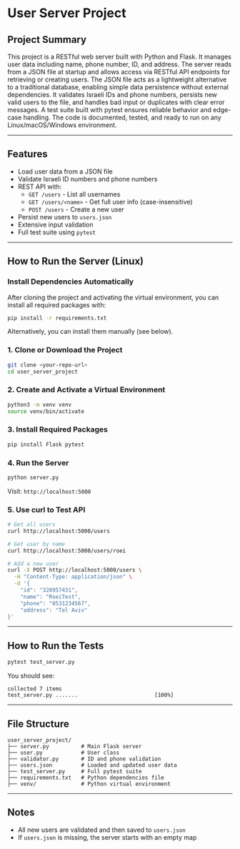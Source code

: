 # User Server Project

## Project Summary

This project is a RESTful web server built with Python and Flask. It manages user data including name, phone number, ID, and address. The server reads from a JSON file at startup and allows access via RESTful API endpoints for retrieving or creating users. The JSON file acts as a lightweight alternative to a traditional database, enabling simple data persistence without external dependencies. It validates Israeli IDs and phone numbers, persists new valid users to the file, and handles bad input or duplicates with clear error messages. A test suite built with pytest ensures reliable behavior and edge-case handling. The code is documented, tested, and ready to run on any Linux/macOS/Windows environment.

---

## Features

- Load user data from a JSON file
- Validate Israeli ID numbers and phone numbers
- REST API with:
  - `GET /users` - List all usernames
  - `GET /users/<name>` - Get full user info (case-insensitive)
  - `POST /users` - Create a new user
- Persist new users to `users.json`
- Extensive input validation
- Full test suite using `pytest`

---

## How to Run the Server (Linux)

### Install Dependencies Automatically
After cloning the project and activating the virtual environment, you can install all required packages with:
```bash
pip install -r requirements.txt
```

Alternatively, you can install them manually (see below).

### 1. Clone or Download the Project
```bash
git clone <your-repo-url>
cd user_server_project
```

### 2. Create and Activate a Virtual Environment
```bash
python3 -m venv venv
source venv/bin/activate
```

### 3. Install Required Packages
```bash
pip install Flask pytest
```

### 4. Run the Server
```bash
python server.py
```
Visit: `http://localhost:5000`

### 5. Use curl to Test API
```bash
# Get all users
curl http://localhost:5000/users

# Get user by name
curl http://localhost:5000/users/roei

# Add a new user
curl -X POST http://localhost:5000/users \
  -H "Content-Type: application/json" \
  -d '{
    "id": "328957431",
    "name": "RoeiTest",
    "phone": "0531234567",
    "address": "Tel Aviv"
}'
```

---

## How to Run the Tests
```bash
pytest test_server.py
```

You should see:
```
collected 7 items
test_server.py .......                        [100%]
```

---

## File Structure
```
user_server_project/
├── server.py          # Main Flask server
├── user.py            # User class
├── validator.py       # ID and phone validation
├── users.json         # Loaded and updated user data
├── test_server.py     # Full pytest suite
├── requirements.txt   # Python dependencies file
├── venv/              # Python virtual environment
```

---

## Notes
- All new users are validated and then saved to `users.json`
- If `users.json` is missing, the server starts with an empty map

